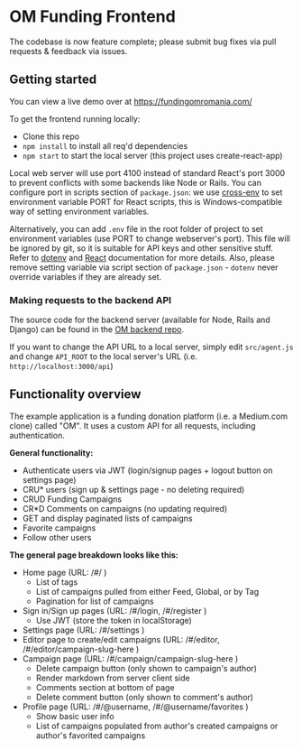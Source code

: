 # OM Funding Frontend

The codebase is now feature complete; please submit bug fixes via pull requests & feedback via issues.

## Getting started

You can view a live demo over at https://fundingomromania.com/

To get the frontend running locally:

- Clone this repo
- `npm install` to install all req'd dependencies
- `npm start` to start the local server (this project uses create-react-app)

Local web server will use port 4100 instead of standard React's port 3000 to prevent conflicts with some backends like Node or Rails. You can configure port in scripts section of `package.json`: we use [cross-env](https://github.com/kentcdodds/cross-env) to set environment variable PORT for React scripts, this is Windows-compatible way of setting environment variables.
 
Alternatively, you can add `.env` file in the root folder of project to set environment variables (use PORT to change webserver's port). This file will be ignored by git, so it is suitable for API keys and other sensitive stuff. Refer to [dotenv](https://github.com/motdotla/dotenv) and [React](https://github.com/facebookincubator/create-react-app/blob/master/packages/react-scripts/template/README.md#adding-development-environment-variables-in-env) documentation for more details. Also, please remove setting variable via script section of `package.json` - `dotenv` never override variables if they are already set.  

### Making requests to the backend API


The source code for the backend server (available for Node, Rails and Django) can be found in the [OM backend repo](https://github.com/davidbanu/OM-backend).

If you want to change the API URL to a local server, simply edit `src/agent.js` and change `API_ROOT` to the local server's URL (i.e. `http://localhost:3000/api`)


## Functionality overview

The example application is a funding donation platform (i.e. a Medium.com clone) called "OM". It uses a custom API for all requests, including authentication.

**General functionality:**

- Authenticate users via JWT (login/signup pages + logout button on settings page)
- CRU* users (sign up & settings page - no deleting required)
- CRUD Funding Campaigns
- CR*D Comments on campaigns (no updating required)
- GET and display paginated lists of campaigns
- Favorite campaigns
- Follow other users

**The general page breakdown looks like this:**

- Home page (URL: /#/ )
    - List of tags
    - List of campaigns pulled from either Feed, Global, or by Tag
    - Pagination for list of campaigns
- Sign in/Sign up pages (URL: /#/login, /#/register )
    - Use JWT (store the token in localStorage)
- Settings page (URL: /#/settings )
- Editor page to create/edit campaigns (URL: /#/editor, /#/editor/campaign-slug-here )
- Campaign page (URL: /#/campaign/campaign-slug-here )
    - Delete campaign button (only shown to campaign's author)
    - Render markdown from server client side
    - Comments section at bottom of page
    - Delete comment button (only shown to comment's author)
- Profile page (URL: /#/@username, /#/@username/favorites )
    - Show basic user info
    - List of campaigns populated from author's created campaigns or author's favorited campaigns

<br />


